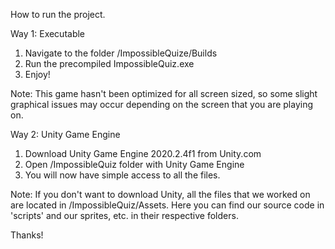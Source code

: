How to run the project. 

Way 1: Executable

1. Navigate to the folder /ImpossibleQuize/Builds
2. Run the precompiled ImpossibleQuiz.exe
3. Enjoy!

Note: This game hasn't been optimized for all screen sized, so some slight graphical issues may occur depending on the screen that you are playing on.

Way 2: Unity Game Engine

1. Download Unity Game Engine 2020.2.4f1 from Unity.com
2. Open /ImpossibleQuiz folder with Unity Game Engine
3. You will now have simple access to all the files.

Note: If you don't want to download Unity, all the files that we worked on are located in /ImpossibleQuiz/Assets. Here you can find our source code in 'scripts' and our sprites, etc. in their respective folders.

Thanks!